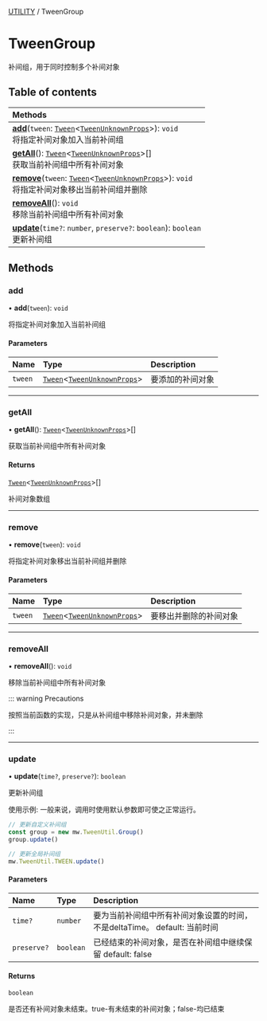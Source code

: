 [UTILITY](../groups/Core.UTILITY.md) / TweenGroup

# TweenGroup <Badge type="tip" text="Class" /> <Score text="TweenGroup" />

补间组，用于同时控制多个补间对象

## Table of contents

| Methods |
| :-----|
| **[add](mw.TweenGroup.md#add)**(`tween`: [`Tween`](mw.Tween.md)<[`TweenUnknownProps`](../modules/Core.mw.md#tweenunknownprops)\>): `void` <br> 将指定补间对象加入当前补间组|
| **[getAll](mw.TweenGroup.md#getall)**(): [`Tween`](mw.Tween.md)<[`TweenUnknownProps`](../modules/Core.mw.md#tweenunknownprops)\>[] <br> 获取当前补间组中所有补间对象|
| **[remove](mw.TweenGroup.md#remove)**(`tween`: [`Tween`](mw.Tween.md)<[`TweenUnknownProps`](../modules/Core.mw.md#tweenunknownprops)\>): `void` <br> 将指定补间对象移出当前补间组并删除|
| **[removeAll](mw.TweenGroup.md#removeall)**(): `void` <br> 移除当前补间组中所有补间对象|
| **[update](mw.TweenGroup.md#update)**(`time?`: `number`, `preserve?`: `boolean`): `boolean` <br> 更新补间组|

## Methods

### add <Score text="add" /> 

• **add**(`tween`): `void` 

将指定补间对象加入当前补间组


#### Parameters

| Name | Type | Description |
| :------ | :------ | :------ |
| `tween` | [`Tween`](mw.Tween.md)<[`TweenUnknownProps`](../modules/Core.mw.md#tweenunknownprops)\> |  要添加的补间对象 |


___

### getAll <Score text="getAll" /> 

• **getAll**(): [`Tween`](mw.Tween.md)<[`TweenUnknownProps`](../modules/Core.mw.md#tweenunknownprops)\>[] 

获取当前补间组中所有补间对象


#### Returns

[`Tween`](mw.Tween.md)<[`TweenUnknownProps`](../modules/Core.mw.md#tweenunknownprops)\>[]

补间对象数组

___

### remove <Score text="remove" /> 

• **remove**(`tween`): `void` 

将指定补间对象移出当前补间组并删除


#### Parameters

| Name | Type | Description |
| :------ | :------ | :------ |
| `tween` | [`Tween`](mw.Tween.md)<[`TweenUnknownProps`](../modules/Core.mw.md#tweenunknownprops)\> |  要移出并删除的补间对象 |


___

### removeAll <Score text="removeAll" /> 

• **removeAll**(): `void` 

移除当前补间组中所有补间对象


::: warning Precautions

按照当前函数的实现，只是从补间组中移除补间对象，并未删除

:::


___

### update <Score text="update" /> 

• **update**(`time?`, `preserve?`): `boolean` 

更新补间组


使用示例: 一般来说，调用时使用默认参数即可使之正常运行。
```ts
// 更新自定义补间组
const group = new mw.TweenUtil.Group()
group.update()

// 更新全局补间组
mw.TweenUtil.TWEEN.update()
```

#### Parameters

| Name | Type | Description |
| :------ | :------ | :------ |
| `time?` | `number` |  要为当前补间组中所有补间对象设置的时间，不是deltaTime。 default: 当前时间 |
| `preserve?` | `boolean` |  已经结束的补间对象，是否在补间组中继续保留 default: false |

#### Returns

`boolean`

是否还有补间对象未结束。true-有未结束的补间对象；false-均已结束
